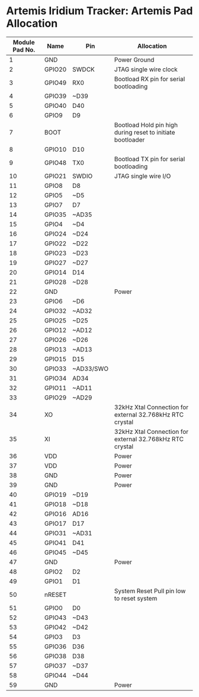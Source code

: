 # Artemis Iridium Tracker: Artemis Pad Allocation

| Module Pad No. | Name | Pin | Allocation |
|---|---|---|---|
| 1 | GND | | Power Ground |
| 2 | GPIO20 | SWDCK | JTAG single wire clock |
| 3 | GPIO49 | RX0 | Bootload RX pin for serial bootloading |
| 4 | GPIO39 | ~D39 | |
| 5 | GPIO40 | D40 | |
| 6 | GPIO9 | D9 | |
| 7 | BOOT | | Bootload Hold pin high during reset to initiate bootloader |
| 8 | GPIO10 | D10 | |
| 9 | GPIO48 | TX0 | Bootload TX pin for serial bootloading |
| 10 | GPIO21 | SWDIO | JTAG single wire I/O |
| 11 | GPIO8 | D8 | |
| 12 | GPIO5 | ~D5 | |
| 13 | GPIO7 | D7 | |
| 14 | GPIO35 | ~AD35 | |
| 15 | GPIO4 | ~D4 | |
| 16 | GPIO24 | ~D24 | |
| 17 | GPIO22 | ~D22 | |
| 18 | GPIO23 | ~D23 | |
| 19 | GPIO27 | ~D27 | |
| 20 | GPIO14 | D14 | |
| 21 | GPIO28 | ~D28 | |
| 22 | GND | | Power |
| 23 | GPIO6 | ~D6 | |
| 24 | GPIO32 | ~AD32 | |
| 25 | GPIO25 | ~D25 | |
| 26 | GPIO12 | ~AD12 | |
| 27 | GPIO26 | ~D26 | |
| 28 | GPIO13 | ~AD13 | |
| 29 | GPIO15 | D15 | |
| 30 | GPIO33 | ~AD33/SWO | |
| 31 | GPIO34 | AD34 | |
| 32 | GPIO11 | ~AD11 | |
| 33 | GPIO29 | ~AD29 | |
| 34 | XO | | 32kHz Xtal Connection for external 32.768kHz RTC crystal |
| 35 | XI | | 32kHz Xtal Connection for external 32.768kHz RTC crystal |
| 36 | VDD | | Power |
| 37 | VDD | | Power |
| 38 | GND | | Power |
| 39 | GND | | Power |
| 40 | GPIO19 | ~D19 | |
| 41 | GPIO18 | ~D18 | |
| 42 | GPIO16 | AD16 | |
| 43 | GPIO17 | D17 | |
| 44 | GPIO31 | ~AD31 | |
| 45 | GPIO41 | D41 | |
| 46 | GPIO45 | ~D45 | |
| 47 | GND | | Power |
| 48 | GPIO2 | D2 | |
| 49 | GPIO1 | D1 | |
| 50 | nRESET | | System Reset Pull pin low to reset system |
| 51 | GPIO0 | D0 | |
| 52 | GPIO43 | ~D43 | |
| 53 | GPIO42 | ~D42 | |
| 54 | GPIO3 | D3 | |
| 55 | GPIO36 | D36 | |
| 56 | GPIO38 | D38 | |
| 57 | GPIO37 | ~D37 | |
| 58 | GPIO44 | ~D44 | |
| 59 | GND | | Power |
